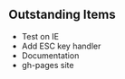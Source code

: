 Outstanding Items
-----------------

* Test on IE
* Add ESC key handler
* Documentation
* gh-pages site
